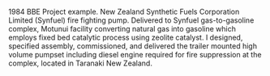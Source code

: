 1984 BBE Project example. New Zealand Synthetic Fuels Corporation Limited (Synfuel) fire fighting pump. 
Delivered to Synfuel gas-to-gasoline complex, 
Motunui facility converting natural gas into gasoline which employs fixed bed catalytic process using zeolite catalyst. 
I designed, specified assembly, commissioned, and delivered the trailer mounted high volume pumpset including diesel engine 
required for fire suppression at the complex, located in Taranaki New Zealand.
